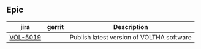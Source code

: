 

Epic
----
    
| jira | gerrit | Description |
| -----| ------ | ------------|
| [VOL-5019](https://jira.opencord.org/browse/VOL-5019) | | Publish latest version of VOLTHA software |
